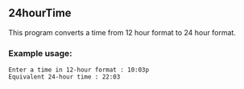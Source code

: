 ## 24hourTime

This program converts a time from 12 hour format to 24 hour format.

### Example usage:

```
Enter a time in 12-hour format : 10:03p
Equivalent 24-hour time : 22:03
```
